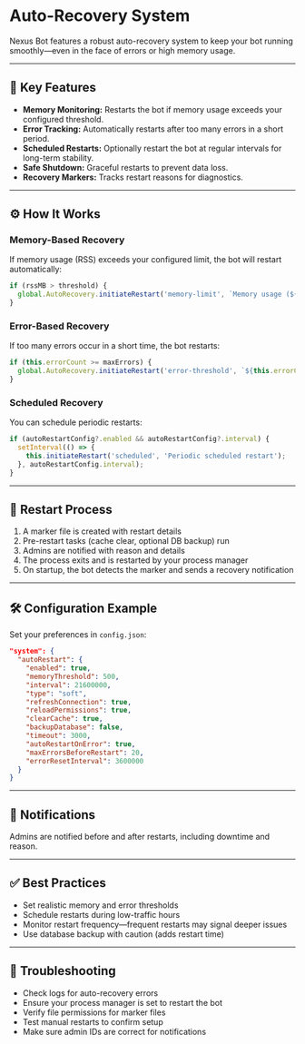 # Auto-Recovery System

Nexus Bot features a robust auto-recovery system to keep your bot running smoothly—even in the face of errors or high memory usage.

---

## 🚦 Key Features
- **Memory Monitoring:** Restarts the bot if memory usage exceeds your configured threshold.
- **Error Tracking:** Automatically restarts after too many errors in a short period.
- **Scheduled Restarts:** Optionally restart the bot at regular intervals for long-term stability.
- **Safe Shutdown:** Graceful restarts to prevent data loss.
- **Recovery Markers:** Tracks restart reasons for diagnostics.

---

## ⚙️ How It Works

### Memory-Based Recovery
If memory usage (RSS) exceeds your configured limit, the bot will restart automatically:
```js
if (rssMB > threshold) {
  global.AutoRecovery.initiateRestart('memory-limit', `Memory usage (${rssMB}MB) exceeded threshold (${threshold}MB)`);
}
```

### Error-Based Recovery
If too many errors occur in a short time, the bot restarts:
```js
if (this.errorCount >= maxErrors) {
  global.AutoRecovery.initiateRestart('error-threshold', `${this.errorCount} errors triggered auto-restart`);
}
```

### Scheduled Recovery
You can schedule periodic restarts:
```js
if (autoRestartConfig?.enabled && autoRestartConfig?.interval) {
  setInterval(() => {
    this.initiateRestart('scheduled', 'Periodic scheduled restart');
  }, autoRestartConfig.interval);
}
```

---

## 🔄 Restart Process
1. A marker file is created with restart details
2. Pre-restart tasks (cache clear, optional DB backup) run
3. Admins are notified with reason and details
4. The process exits and is restarted by your process manager
5. On startup, the bot detects the marker and sends a recovery notification

---

## 🛠️ Configuration Example
Set your preferences in `config.json`:
```json
"system": {
  "autoRestart": {
    "enabled": true,
    "memoryThreshold": 500,
    "interval": 21600000,
    "type": "soft",
    "refreshConnection": true,
    "reloadPermissions": true,
    "clearCache": true,
    "backupDatabase": false,
    "timeout": 3000,
    "autoRestartOnError": true,
    "maxErrorsBeforeRestart": 20,
    "errorResetInterval": 3600000
  }
}
```

---

## 📢 Notifications
Admins are notified before and after restarts, including downtime and reason.

---

## ✅ Best Practices
- Set realistic memory and error thresholds
- Schedule restarts during low-traffic hours
- Monitor restart frequency—frequent restarts may signal deeper issues
- Use database backup with caution (adds restart time)

---

## 🧰 Troubleshooting
- Check logs for auto-recovery errors
- Ensure your process manager is set to restart the bot
- Verify file permissions for marker files
- Test manual restarts to confirm setup
- Make sure admin IDs are correct for notifications
